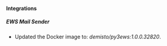 #### Integrations
##### EWS Mail Sender
- Updated the Docker image to: *demisto/py3ews:1.0.0.32820*.
